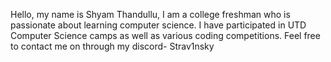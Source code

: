 Hello, my name is Shyam Thandullu, I am a college freshman who is passionate about learning computer science. 
I have participated in UTD Computer Science camps as well as various coding competitions. Feel free to contact me
on through my discord- Strav1nsky
